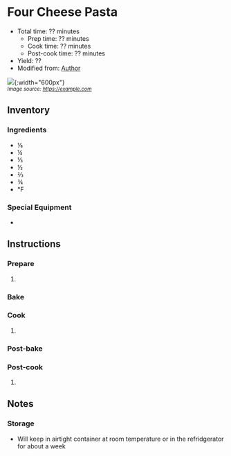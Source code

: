 # Four Cheese Pasta

- Total time: ?? minutes
    - Prep time: ?? minutes
    - Cook time: ?? minutes
    - Post-cook time: ?? minutes
- Yield: ??
- Modified from: [Author](https://example.com)

![](./hero.jpg){:width="600px"}
<br />
_<sup>Image source: <https://example.com></sup>_

## Inventory

### Ingredients

- ⅛
- ¼
- ⅓
- ½
- ⅔
- ¾
- °F

### Special Equipment

-

## Instructions

### Prepare

1.

### Bake
### Cook

1.

### Post-bake
### Post-cook

1. 

## Notes

### Storage

- Will keep in airtight container at room temperature or in the refridgerator for about a week

